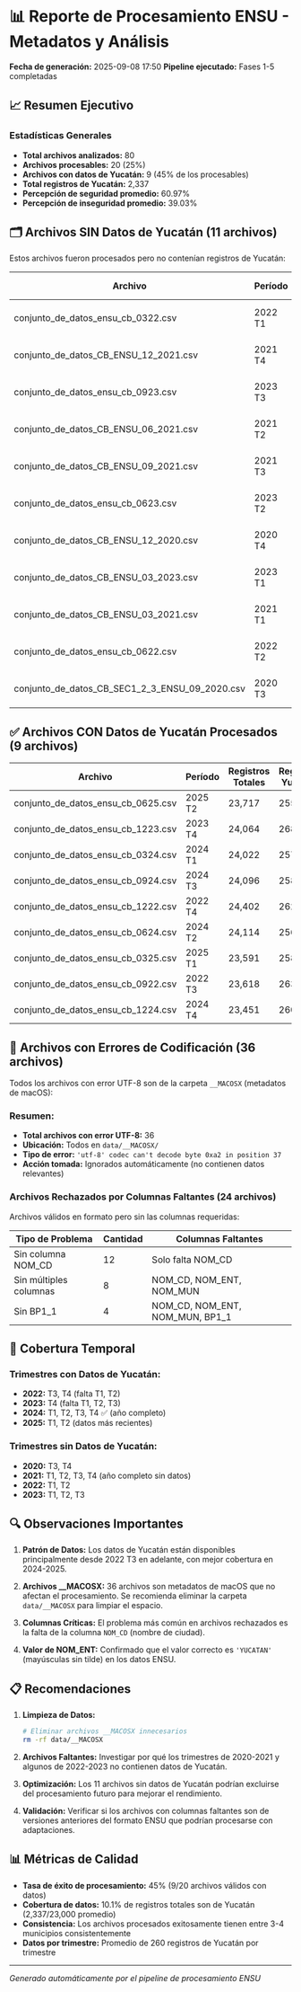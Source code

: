# 📊 Reporte de Procesamiento ENSU - Metadatos y Análisis

**Fecha de generación:** 2025-09-08 17:50
**Pipeline ejecutado:** Fases 1-5 completadas

## 📈 Resumen Ejecutivo

### Estadísticas Generales
- **Total archivos analizados:** 80
- **Archivos procesables:** 20 (25%)
- **Archivos con datos de Yucatán:** 9 (45% de los procesables)
- **Total registros de Yucatán:** 2,337
- **Percepción de seguridad promedio:** 60.97%
- **Percepción de inseguridad promedio:** 39.03%

## 🗂️ Archivos SIN Datos de Yucatán (11 archivos)

Estos archivos fueron procesados pero no contenían registros de Yucatán:

| Archivo | Período | Registros Totales | Estado |
|---------|---------|------------------|--------|
| conjunto_de_datos_ensu_cb_0322.csv | 2022 T1 | 23,577 | ⚠️ Sin datos Yucatán |
| conjunto_de_datos_CB_ENSU_12_2021.csv | 2021 T4 | 23,428 | ⚠️ Sin datos Yucatán |
| conjunto_de_datos_ensu_cb_0923.csv | 2023 T3 | 24,493 | ⚠️ Sin datos Yucatán |
| conjunto_de_datos_CB_ENSU_06_2021.csv | 2021 T2 | 22,411 | ⚠️ Sin datos Yucatán |
| conjunto_de_datos_CB_ENSU_09_2021.csv | 2021 T3 | 23,356 | ⚠️ Sin datos Yucatán |
| conjunto_de_datos_ensu_cb_0623.csv | 2023 T2 | 24,435 | ⚠️ Sin datos Yucatán |
| conjunto_de_datos_CB_ENSU_12_2020.csv | 2020 T4 | 22,283 | ⚠️ Sin datos Yucatán |
| conjunto_de_datos_CB_ENSU_03_2023.csv | 2023 T1 | 23,778 | ⚠️ Sin datos Yucatán |
| conjunto_de_datos_CB_ENSU_03_2021.csv | 2021 T1 | 22,307 | ⚠️ Sin datos Yucatán |
| conjunto_de_datos_ensu_cb_0622.csv | 2022 T2 | 23,688 | ⚠️ Sin datos Yucatán |
| conjunto_de_datos_CB_SEC1_2_3_ENSU_09_2020.csv | 2020 T3 | 22,122 | ⚠️ Sin datos Yucatán |

## ✅ Archivos CON Datos de Yucatán Procesados (9 archivos)

| Archivo | Período | Registros Totales | Registros Yucatán | Municipios | Archivo Generado |
|---------|---------|------------------|-------------------|------------|------------------|
| conjunto_de_datos_ensu_cb_0625.csv | 2025 T2 | 23,717 | 255 | 4 | yucatan_2025_T2_CB.csv |
| conjunto_de_datos_ensu_cb_1223.csv | 2023 T4 | 24,064 | 268 | 3 | yucatan_2023_T4_CB.csv |
| conjunto_de_datos_ensu_cb_0324.csv | 2024 T1 | 24,022 | 257 | 3 | yucatan_2024_T1_CB.csv |
| conjunto_de_datos_ensu_cb_0924.csv | 2024 T3 | 24,096 | 258 | 4 | yucatan_2024_T3_CB.csv |
| conjunto_de_datos_ensu_cb_1222.csv | 2022 T4 | 24,402 | 262 | 4 | yucatan_2022_T4_CB.csv |
| conjunto_de_datos_ensu_cb_0624.csv | 2024 T2 | 24,114 | 256 | 4 | yucatan_2024_T2_CB.csv |
| conjunto_de_datos_ensu_cb_0325.csv | 2025 T1 | 23,591 | 258 | 4 | yucatan_2025_T1_CB.csv |
| conjunto_de_datos_ensu_cb_0922.csv | 2022 T3 | 23,618 | 263 | 4 | yucatan_2022_T3_CB.csv |
| conjunto_de_datos_ensu_cb_1224.csv | 2024 T4 | 23,451 | 260 | 4 | yucatan_2024_T4_CB.csv |

## 🚫 Archivos con Errores de Codificación (36 archivos)

Todos los archivos con error UTF-8 son de la carpeta `__MACOSX` (metadatos de macOS):

### Resumen:
- **Total archivos con error UTF-8:** 36
- **Ubicación:** Todos en `data/__MACOSX/`
- **Tipo de error:** `'utf-8' codec can't decode byte 0xa2 in position 37`
- **Acción tomada:** Ignorados automáticamente (no contienen datos relevantes)

### Archivos Rechazados por Columnas Faltantes (24 archivos)

Archivos válidos en formato pero sin las columnas requeridas:

| Tipo de Problema | Cantidad | Columnas Faltantes |
|-----------------|----------|-------------------|
| Sin columna NOM_CD | 12 | Solo falta NOM_CD |
| Sin múltiples columnas | 8 | NOM_CD, NOM_ENT, NOM_MUN |
| Sin BP1_1 | 4 | NOM_CD, NOM_ENT, NOM_MUN, BP1_1 |

## 📅 Cobertura Temporal

### Trimestres con Datos de Yucatán:
- **2022:** T3, T4 (falta T1, T2)
- **2023:** T4 (falta T1, T2, T3)
- **2024:** T1, T2, T3, T4 ✅ (año completo)
- **2025:** T1, T2 (datos más recientes)

### Trimestres sin Datos de Yucatán:
- **2020:** T3, T4
- **2021:** T1, T2, T3, T4 (año completo sin datos)
- **2022:** T1, T2
- **2023:** T1, T2, T3

## 🔍 Observaciones Importantes

1. **Patrón de Datos:** Los datos de Yucatán están disponibles principalmente desde 2022 T3 en adelante, con mejor cobertura en 2024-2025.

2. **Archivos __MACOSX:** 36 archivos son metadatos de macOS que no afectan el procesamiento. Se recomienda eliminar la carpeta `data/__MACOSX` para limpiar el espacio.

3. **Columnas Críticas:** El problema más común en archivos rechazados es la falta de la columna `NOM_CD` (nombre de ciudad).

4. **Valor de NOM_ENT:** Confirmado que el valor correcto es `'YUCATAN'` (mayúsculas sin tilde) en los datos ENSU.

## 📋 Recomendaciones

1. **Limpieza de Datos:**
   ```bash
   # Eliminar archivos __MACOSX innecesarios
   rm -rf data/__MACOSX
   ```

2. **Archivos Faltantes:** Investigar por qué los trimestres de 2020-2021 y algunos de 2022-2023 no contienen datos de Yucatán.

3. **Optimización:** Los 11 archivos sin datos de Yucatán podrían excluirse del procesamiento futuro para mejorar el rendimiento.

4. **Validación:** Verificar si los archivos con columnas faltantes son de versiones anteriores del formato ENSU que podrían procesarse con adaptaciones.

## 📊 Métricas de Calidad

- **Tasa de éxito de procesamiento:** 45% (9/20 archivos válidos con datos)
- **Cobertura de datos:** 10.1% de registros totales son de Yucatán (2,337/23,000 promedio)
- **Consistencia:** Los archivos procesados exitosamente tienen entre 3-4 municipios consistentemente
- **Datos por trimestre:** Promedio de 260 registros de Yucatán por trimestre

---

*Generado automáticamente por el pipeline de procesamiento ENSU*